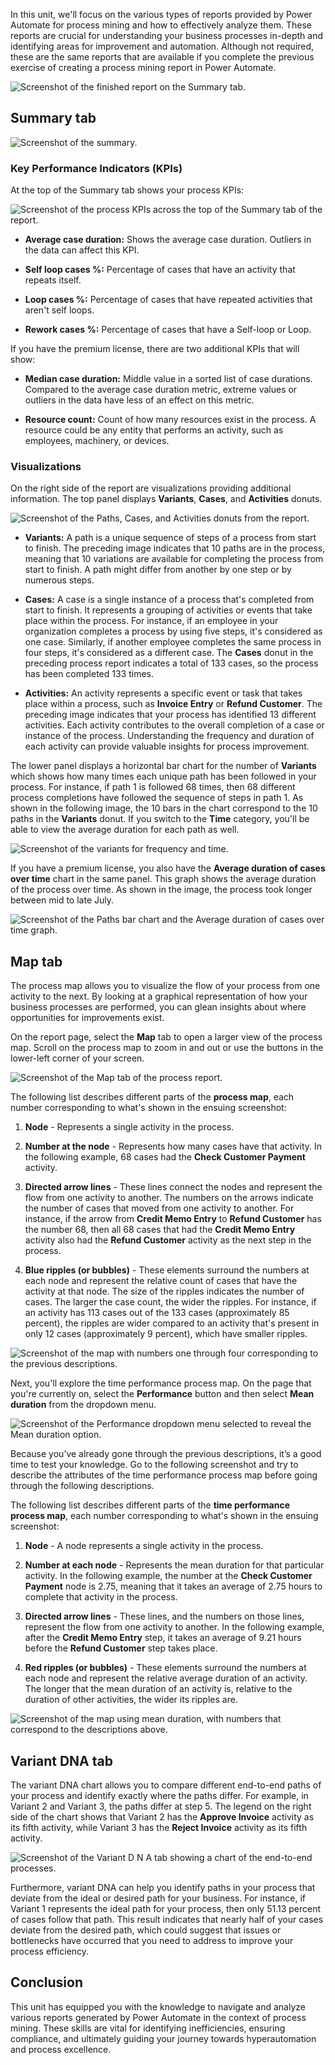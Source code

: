 In this unit, we'll focus on the various types of reports provided by Power Automate for process mining and how to effectively analyze them. These reports are crucial for understanding your business processes in-depth and identifying areas for improvement and automation. Although not required, these are the same reports that are available if you complete the previous exercise of creating a process mining report in Power Automate.

![Screenshot of the finished report on the Summary tab.](../media/report.png)

## Summary tab

![Screenshot of the summary.](../media/summary.png)

### Key Performance Indicators (KPIs)

At the top of the Summary tab shows your process KPIs:

   ![Screenshot of the process KPIs across the top of the Summary tab of the report.](../media/kpi.png)

- **Average case duration:** Shows the average case duration. Outliers in the data can affect this KPI.

- **Self loop cases %:** Percentage of cases that have an activity that repeats itself.

- **Loop cases %:** Percentage of cases that have repeated activities that aren't self loops.

- **Rework cases %:** Percentage of cases that have a Self-loop or Loop.

If you have the premium license, there are two additional KPIs that will show:

- **Median case duration:** Middle value in a sorted list of case durations. Compared to the average case duration metric, extreme values or outliers in the data have less of an effect on this metric.

- **Resource count:** Count of how many resources exist in the process. A resource could be any entity that performs an activity, such as employees, machinery, or devices.

### Visualizations

On the right side of the report are visualizations providing additional information. The top panel displays **Variants**, **Cases**, and **Activities** donuts.

![Screenshot of the Paths, Cases, and Activities donuts from the report.](../media/donuts.png)

- **Variants:** A path is a unique sequence of steps of a process from start to finish. The preceding image indicates that 10 paths are in the process, meaning that 10 variations are available for completing the process from start to finish. A path might differ from another by one step or by numerous steps.

- **Cases:** A case is a single instance of a process that's completed from start to finish. It represents a grouping of activities or events that take place within the process. For instance, if an employee in your organization completes a process by using five steps, it's considered as one case. Similarly, if another employee completes the same process in four steps, it's considered as a different case. The **Cases** donut in the preceding process report indicates a total of 133 cases, so the process has been completed 133 times.

- **Activities:** An activity represents a specific event or task that takes place within a process, such as **Invoice Entry** or **Refund Customer**. The preceding image indicates that your process has identified 13 different activities. Each activity contributes to the overall completion of a case or instance of the process. Understanding the frequency and duration of each activity can provide valuable insights for process improvement.

The lower panel displays a horizontal bar chart for the number of **Variants** which shows how many times each unique path has been followed in your process. For instance, if path 1 is followed 68 times, then 68 different process completions have followed the sequence of steps in path 1. As shown in the following image, the 10 bars in the chart correspond to the 10 paths in the **Variants** donut. If you switch to the **Time** category, you'll be able to view the average duration for each path as well.

![Screenshot of the variants for frequency and time.](../media/variants.png)

 If you have a premium license, you also have the **Average duration of cases over time** chart in the same panel. This graph shows the average duration of the process over time. As shown in the image, the process took longer between mid to late July.

![Screenshot of the Paths bar chart and the Average duration of cases over time graph.](../media/paths.png)

## Map tab

The process map allows you to visualize the flow of your process from one activity to the next. By looking at a graphical representation of how your business processes are performed, you can glean insights about where opportunities for improvements exist.

On the report page, select the **Map** tab to open a larger view of the process map. Scroll on the process map to zoom in and out or use the buttons in the lower-left corner of your screen.

![Screenshot of the Map tab of the process report.](../media/map-tab.png)

The following list describes different parts of the **process map**, each number corresponding to what's shown in the ensuing screenshot:

1. **Node** - Represents a single activity in the process.

1. **Number at the node** - Represents how many cases have that activity. In the following example, 68 cases had the **Check Customer Payment** activity.

1. **Directed arrow lines** - These lines connect the nodes and represent the flow from one activity to another. The numbers on the arrows indicate the number of cases that moved from one activity to another. For instance, if the arrow from **Credit Memo Entry** to **Refund Customer** has the number 68, then all 68 cases that had the **Credit Memo Entry** activity also had the **Refund Customer** activity as the next step in the process.

1. **Blue ripples (or bubbles)** - These elements surround the numbers at each node and represent the relative count of cases that have the activity at that node. The size of the ripples indicates the number of cases. The larger the case count, the wider the ripples. For instance, if an activity has 113 cases out of the 133 cases (approximately 85 percent), the ripples are wider compared to an activity that's present in only 12 cases (approximately 9 percent), which have smaller ripples.

![Screenshot of the map with numbers one through four corresponding to the previous descriptions.](../media/numbered-map.png)

Next, you'll explore the time performance process map. On the page that you're currently on, select the **Performance** button and then select **Mean duration** from the dropdown menu.

![Screenshot of the Performance dropdown menu selected to reveal the Mean duration option.](../media/mean.png)

Because you’ve already gone through the previous descriptions, it’s a good time to test your knowledge. Go to the following screenshot and try to describe the attributes of the time performance process map before going through the following descriptions.

The following list describes different parts of the **time performance process map**, each number corresponding to what's shown in the ensuing screenshot:

1. **Node** - A node represents a single activity in the process.

1. **Number at each node** - Represents the mean duration for that particular activity. In the following example, the number at the **Check Customer Payment** node is 2.75, meaning that it takes an average of 2.75 hours to complete that activity in the process.

1. **Directed arrow lines** - These lines, and the numbers on those lines, represent the flow from one activity to another. In the following example, after the **Credit Memo Entry** step, it takes an average of 9.21 hours before the **Refund Customer** step takes place.

1. **Red ripples (or bubbles)** - These elements surround the numbers at each node and represent the relative average duration of an activity. The longer that the mean duration of an activity is, relative to the duration of other activities, the wider its ripples are.

![Screenshot of the map using mean duration, with numbers that correspond to the descriptions above.](../media/duration-map.png)

## Variant DNA tab

The variant DNA chart allows you to compare different end-to-end paths of your process and identify exactly where the paths differ. For example, in Variant 2 and Variant 3, the paths differ at step 5. The legend on the right side of the chart shows that Variant 2 has the **Approve Invoice** activity as its fifth activity, while Variant 3 has the **Reject Invoice** activity as its fifth activity.

![Screenshot of the Variant D N A tab showing a chart of the end-to-end processes.](../media/variant.png)

Furthermore, variant DNA can help you identify paths in your process that deviate from the ideal or desired path for your business. For instance, if Variant 1 represents the ideal path for your process, then only 51.13 percent of cases follow that path. This result indicates that nearly half of your cases deviate from the desired path, which could suggest that issues or bottlenecks have occurred that you need to address to improve your process efficiency.

## Conclusion

This unit has equipped you with the knowledge to navigate and analyze various reports generated by Power Automate in the context of process mining. These skills are vital for identifying inefficiencies, ensuring compliance, and ultimately guiding your journey towards hyperautomation and process excellence. 